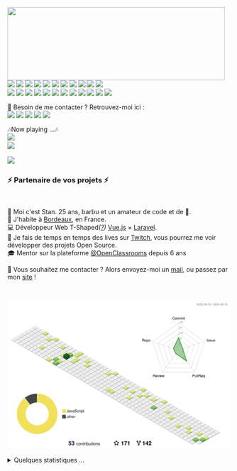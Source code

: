 <p>
  <img align="left" width="490" height="165" src="https://github-readme-stats.vercel.app/api?username=MrStanDu33&show_icons=true&hide_border=false&line_height=20&title_color=f69673&icon_color=1b93c9&show_owner=true"/>
  <p>
    <img src="https://img.shields.io/badge/-Visual%20Studio%20Code-23A9F2?style=flat-square&logo=Visual%20Studio%20Code&logoColor=white"/>
    <img src="https://img.shields.io/badge/-Github-181717?style=flat-square&logo=GitHub&logoColor=white"/>
    <img src="https://img.shields.io/badge/-Git-F44D27?style=flat-square&logo=Git&logoColor=white"/>
    <img src="https://img.shields.io/badge/-NPM-CB3837?style=flat-square&logo=NPM&logoColor=white"/>
    <img src="https://img.shields.io/badge/-Apache-D22128?style=flat-square&logo=Apache&logoColor=white"/>
    <img src="https://img.shields.io/badge/-Trello-0079BF?style=flat-square&logo=Trello&logoColor=white"/>
    <img src="https://img.shields.io/badge/-Slack-E01563?style=flat-square&logo=Slack&logoColor=white"/>
    <img src="https://img.shields.io/badge/-Sketch-FA6400?style=flat-square&logo=Sketch&logoColor=white"/>
    <img src="https://img.shields.io/badge/-MySQL-F29111?style=flat-square&logo=MySQL&logoColor=white"/>
    <img src="https://img.shields.io/badge/-Insomnia-5849BE?style=flat-square&logo=Insomnia&logoColor=white"/>
    <img src="https://img.shields.io/badge/-Notion-000000?style=flat-square&logo=Notion&logoColor=white"/><br/>
    <img src="https://img.shields.io/badge/-Vue.js-42B883?style=flat-square&logo=Vue.js&logoColor=white"/>
    <img src="https://img.shields.io/badge/-Laravel-F55247?style=flat-square&logo=Laravel&logoColor=white"/>
    <img src="https://img.shields.io/badge/-Lumen-E74430?style=flat-square&logo=Lumen&logoColor=white"/>
    <img src="https://img.shields.io/badge/-Storybook-FF4785?style=flat-square&logo=Storybook&logoColor=white"/>
    <img src="https://img.shields.io/badge/-WebPack-1C78C0?style=flat-square&logo=WebPack&logoColor=white"/>
    <img src="https://img.shields.io/badge/-ESLint-4B32C3?style=flat-square&logo=ESLint&logoColor=white"/>
    <img src="https://img.shields.io/badge/-HTML5-E34F26?style=flat-square&logo=HTML5&logoColor=white"/>
    <img src="https://img.shields.io/badge/-CSS3-1572B6?style=flat-square&logo=CSS3&logoColor=white"/>
    <img src="https://img.shields.io/badge/-Debian-A80030?style=flat-square&logo=Debian&logoColor=white"/>
    <img src="https://img.shields.io/badge/-Google%20Cloud-4285F4?style=flat-square&logo=Google%20Cloud&logoColor=white"/>
    <img src="https://img.shields.io/badge/-OVH%20Cloud-123F6D?style=flat-square&logo=OVH&logoColor=white"/>
    <img src="https://img.shields.io/badge/-Codacy-222F29?style=flat-square&logo=Codacy&logoColor=white"/>
  </p>
</p>
<p>
  📣 Besoin de me contacter ? Retrouvez-moi ici :<br/>
  <a href="mailto:contact@daniels-roth-stan.fr?subject=[GitHub]%20🔥%20Prise%20de%20contact&body=Bonjour%20Stan%2C%0A%0AJe%20viens%20vers%20toi%20aujourd%27hui%20apr%C3%A8s%20avoir%20vu%20ton%20profil%20GitHub%20pour%20..."><img src="https://img.shields.io/badge/e‑mail-D14836.svg?style=for-the-badge&logo=GMail&logoColor=white"/></a>
  <a href="https://instagram.com/mrstandu33"><img src="https://img.shields.io/badge/instagram-E4405F.svg?style=for-the-badge&logo=instagram&logoColor=white"/></a>
  <a href="https://twitch.tv/mrstandu33"><img src="https://img.shields.io/badge/twitch-9146FF.svg?style=for-the-badge&logo=twitch&logoColor=white"/></a>
  <a href="https://linkedin.com/in/stan-daniels-roth-278478127"><img src="https://img.shields.io/badge/linkedin-0077B5.svg?style=for-the-badge&logo=linkedin&logoColor=white"/></a>
  <a href="https://twitter.com/mrstandu33"><img src="https://img.shields.io/badge/twitter-1DA1F2.svg?style=for-the-badge&logo=twitter&logoColor=white"/></a>
</p>
<p>
  🎶Now playing ...🎶<br/>
  <a href="http://spotify-informer.daniels-roth-stan.fr/">
    <img height="75" src="http://spotify-informer.daniels-roth-stan.fr/api"/>
  </a><br/>
  <a href="https://github.com/MrStanDu33/spotify-informer"><img src="https://img.shields.io/badge/built%20with%20MrStanDu33%2Fspotify‑informer-1ED760.svg?style=flat-square&logo=spotify&logoColor=white"/></a><br/>
</p>

<img src="http://views.whatilearened.today/views/github/MrStanDu33/views.svg"/>
<h3>⚡️ Partenaire de vos projets ⚡️</h3><br/>
<p>
  🧔 Moi c'est <bold>Stan</bold>. 25 ans, barbu et un amateur de code et de 🍺.<br/>
  💼 J'habite à <a href="https://www.google.com/maps?q=bordeaux">Bordeaux</a>, en France.<br/>
  💻 Développeur Web <bold>T-Shaped</bold><em>(<a href="https://letslearnabout.net/blog/what-it-is-a-t-shaped-developer-and-why-you-should-be-one">?</a>)</em> <bold><a href="https://vuejs.org">Vue.js</a></bold> × <bold><a href="https://laravel.com">Laravel</a></bold>.<br/>
  🎥 Je fais de temps en temps des lives sur <a href="https://twitch.tv/mrstandu33">Twitch</a>, vous pourrez me voir développer des projets Open Source. <br/>
  🎓 Mentor sur la plateforme <a href="https://github.com/OpenClassrooms">@OpenClassrooms</a> depuis 6 ans
</p>
<p>
  🔗 Vous souhaitez me contacter ? Alors envoyez-moi un <a href="mailto:contact@daniels-roth-stan.fr?subject=[GitHub]%20🔥%20Prise%20de%20contact&body=Bonjour%20Stan%2C%0A%0AJe%20viens%20vers%20toi%20aujourd%27hui%20apr%C3%A8s%20avoir%20vu%20ton%20profil%20GitHub%20pour%20...">mail</a>, ou passez par mon <a href="https://daniels-roth-stan.fr">site</a> !
</p><br/>

![](./profile-3d-contrib/profile-green-animate.svg)

<details>
  <summary>Quelques statistiques ...</summary><br/>

<!--START_SECTION:waka-->
![Code Time](http://img.shields.io/badge/Code%20Time-2%2C671%20hrs%203%20mins-blue)

![Profile Views](http://img.shields.io/badge/Profile%20Views-211-blue)

**🐱 My GitHub Data** 

> 📦 2.5 MB Used in GitHub's Storage 
 > 
> 🏆 27 Contributions in the Year 2024
 > 
> 💼 Opted to Hire
 > 
> 📜 41 Public Repositories 
 > 
> 🔑 10 Private Repositories 
 > 
**I'm an Early 🐤** 

```text
🌞 Morning                2251 commits        ██░░░░░░░░░░░░░░░░░░░░░░░   07.38 % 
🌆 Daytime                15231 commits       ████████████░░░░░░░░░░░░░   49.95 % 
🌃 Evening                10804 commits       █████████░░░░░░░░░░░░░░░░   35.43 % 
🌙 Night                  2204 commits        ██░░░░░░░░░░░░░░░░░░░░░░░   07.23 % 
```
📅 **I'm Most Productive on Wednesday** 

```text
Monday                   5351 commits        ████░░░░░░░░░░░░░░░░░░░░░   17.55 % 
Tuesday                  5408 commits        ████░░░░░░░░░░░░░░░░░░░░░   17.74 % 
Wednesday                6352 commits        █████░░░░░░░░░░░░░░░░░░░░   20.83 % 
Thursday                 4764 commits        ████░░░░░░░░░░░░░░░░░░░░░   15.62 % 
Friday                   4089 commits        ███░░░░░░░░░░░░░░░░░░░░░░   13.41 % 
Saturday                 2304 commits        ██░░░░░░░░░░░░░░░░░░░░░░░   07.56 % 
Sunday                   2222 commits        ██░░░░░░░░░░░░░░░░░░░░░░░   07.29 % 
```


📊 **This Week I Spent My Time On** 

```text
🕑︎ Time Zone: Europe/Paris

💬 Programming Languages: 
Other                    5 hrs 16 mins       █████████████████░░░░░░░░   68.83 % 
Vue.js                   1 hr 50 mins        ██████░░░░░░░░░░░░░░░░░░░   24.12 % 
sh                       21 mins             █░░░░░░░░░░░░░░░░░░░░░░░░   04.61 % 
TypeScript               6 mins              ░░░░░░░░░░░░░░░░░░░░░░░░░   01.46 % 
Bash                     3 mins              ░░░░░░░░░░░░░░░░░░░░░░░░░   00.85 % 

🔥 Editors: 
Chrome                   5 hrs 9 mins        █████████████████░░░░░░░░   67.48 % 
VS Code                  2 hrs 8 mins        ███████░░░░░░░░░░░░░░░░░░   27.91 % 
Zsh                      21 mins             █░░░░░░░░░░░░░░░░░░░░░░░░   04.61 % 

💻 Operating System: 
Windows                  5 hrs 9 mins        █████████████████░░░░░░░░   67.48 % 
WSL                      2 hrs 29 mins       ████████░░░░░░░░░░░░░░░░░   32.52 % 
```

**I Mostly Code in JavaScript** 

```text
JavaScript               11 repos            ███████░░░░░░░░░░░░░░░░░░   29.73 % 
PHP                      10 repos            ███████░░░░░░░░░░░░░░░░░░   27.03 % 
HTML                     8 repos             █████░░░░░░░░░░░░░░░░░░░░   21.62 % 
Vue                      4 repos             ███░░░░░░░░░░░░░░░░░░░░░░   10.81 % 
CSS                      3 repos             ██░░░░░░░░░░░░░░░░░░░░░░░   08.11 % 
```




 Last Updated on 14/09/2024 00:05:38 UTC
<!--END_SECTION:waka-->
</details>
